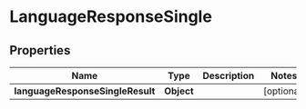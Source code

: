 # LanguageResponseSingle

## Properties
Name | Type | Description | Notes
------------ | ------------- | ------------- | -------------
**languageResponseSingleResult** | **Object** |  |  [optional]
